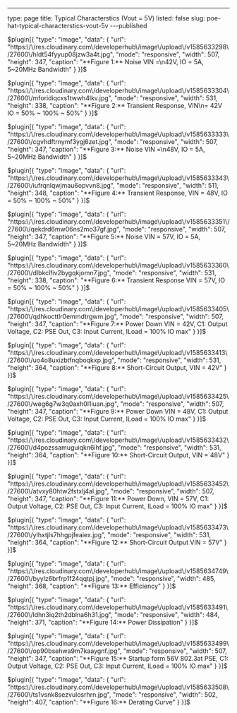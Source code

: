 ---
type: page
title: Typical Characterstics (Vout = 5V)
listed: false
slug: poe-hat-typical-characterstics-vout-5v
---published

$plugin[{
    "type": "image",
    "data": {
        "url": "https:\/\/res.cloudinary.com\/developerhub\/image\/upload\/v1585633298\/27600\/hldt54fyyup08jzw3a4t.jpg",
        "mode": "responsive",
        "width": 507,
        "height": 347,
        "caption": "**Figure 1:** Noise VIN =\n42V, IO = 5A, 5~20MHz Bandwidth"
    }
}]$

$plugin[{
    "type": "image",
    "data": {
        "url": "https:\/\/res.cloudinary.com\/developerhub\/image\/upload\/v1585633304\/27600\/mforidiqcxs1twwh4lkv.jpg",
        "mode": "responsive",
        "width": 531,
        "height": 338,
        "caption": "**Figure 2:** Transient Response, VIN\n= 42V IO = 50% ~ 100% ~ 50%"
    }
}]$

$plugin[{
    "type": "image",
    "data": {
        "url": "https:\/\/res.cloudinary.com\/developerhub\/image\/upload\/v1585633333\/27600\/cgvhdftrnymf3ygj6zet.jpg",
        "mode": "responsive",
        "width": 507,
        "height": 347,
        "caption": "**Figure 3:** Noise VIN =\n48V, IO = 5A, 5~20MHz Bandwidth"
    }
}]$

$plugin[{
    "type": "image",
    "data": {
        "url": "https:\/\/res.cloudinary.com\/developerhub\/image\/upload\/v1585633343\/27600\/iufrqnlqwjmau6opvvn8.jpg",
        "mode": "responsive",
        "width": 511,
        "height": 348,
        "caption": "**Figure 4:** Transient Response, VIN = 48V, IO = 50% ~ 100% ~ 50%"
    }
}]$

$plugin[{
    "type": "image",
    "data": {
        "url": "https:\/\/res.cloudinary.com\/developerhub\/image\/upload\/v1585633351\/27600\/qekdrd6mw06ns2mo37gf.jpg",
        "mode": "responsive",
        "width": 507,
        "height": 347,
        "caption": "**Figure 5:** Noise VIN = 57V, IO = 5A, 5~20MHz Bandwidth"
    }
}]$

$plugin[{
    "type": "image",
    "data": {
        "url": "https:\/\/res.cloudinary.com\/developerhub\/image\/upload\/v1585633360\/27600\/dlbkclfiv2bygqkjomn7.jpg",
        "mode": "responsive",
        "width": 531,
        "height": 338,
        "caption": "**Figure 6:** Transient Response VIN = 57V, IO = 50% ~ 100% ~ 50%"
    }
}]$

$plugin[{
    "type": "image",
    "data": {
        "url": "https:\/\/res.cloudinary.com\/developerhub\/image\/upload\/v1585633405\/27600\/qdhkocttlr0emmdtrgwm.jpg",
        "mode": "responsive",
        "width": 507,
        "height": 347,
        "caption": "**Figure 7:** Power Down VIN = 42V, C1: Output Voltage, C2: PSE Out, C3: Input Current, ILoad = 100% IO max"
    }
}]$

$plugin[{
    "type": "image",
    "data": {
        "url": "https:\/\/res.cloudinary.com\/developerhub\/image\/upload\/v1585633413\/27600\/uo4o8uxizbtfnqboqkxp.jpg",
        "mode": "responsive",
        "width": 531,
        "height": 364,
        "caption": "**Figure 8:** Short-Circuit Output, VIN = 42V"
    }
}]$

$plugin[{
    "type": "image",
    "data": {
        "url": "https:\/\/res.cloudinary.com\/developerhub\/image\/upload\/v1585633425\/27600\/weg6g7w3q0axh0l1iuan.jpg",
        "mode": "responsive",
        "width": 507,
        "height": 347,
        "caption": "**Figure 9:** Power Down VIN = 48V, C1: Output Voltage, C2: PSE Out, C3: Input Current, ILoad = 100% IO max"
    }
}]$

$plugin[{
    "type": "image",
    "data": {
        "url": "https:\/\/res.cloudinary.com\/developerhub\/image\/upload\/v1585633432\/27600\/d4pozssamuguiqkn6ihf.jpg",
        "mode": "responsive",
        "width": 531,
        "height": 364,
        "caption": "**Figure 10:** Short-Circuit Output, VIN = 48V"
    }
}]$

$plugin[{
    "type": "image",
    "data": {
        "url": "https:\/\/res.cloudinary.com\/developerhub\/image\/upload\/v1585633452\/27600\/atvxy80htw2fstxlj4al.jpg",
        "mode": "responsive",
        "width": 507,
        "height": 347,
        "caption": "**Figure 11:** Power Down, VIN = 57V, C1: Output Voltage, C2: PSE Out, C3: Input Current, ILoad = 100% IO max"
    }
}]$

$plugin[{
    "type": "image",
    "data": {
        "url": "https:\/\/res.cloudinary.com\/developerhub\/image\/upload\/v1585633473\/27600\/ylhxtjls7hhgpjfeaiex.jpg",
        "mode": "responsive",
        "width": 531,
        "height": 364,
        "caption": "**Figure 12:** Short-Circuit Output VIN = 57V"
    }
}]$

$plugin[{
    "type": "image",
    "data": {
        "url": "https:\/\/res.cloudinary.com\/developerhub\/image\/upload\/v1585634749\/27600\/byylz6brfrp1f24qqtpj.jpg",
        "mode": "responsive",
        "width": 485,
        "height": 368,
        "caption": "**Figure 13:** Efficiency"
    }
}]$

$plugin[{
    "type": "image",
    "data": {
        "url": "https:\/\/res.cloudinary.com\/developerhub\/image\/upload\/v1585633491\/27600\/ldhn3iq2th2dblna6h31.jpg",
        "mode": "responsive",
        "width": 484,
        "height": 371,
        "caption": "**Figure 14:** Power Dissipation"
    }
}]$

$plugin[{
    "type": "image",
    "data": {
        "url": "https:\/\/res.cloudinary.com\/developerhub\/image\/upload\/v1585633499\/27600\/op90bsehwa9m7kaaygnf.jpg",
        "mode": "responsive",
        "width": 507,
        "height": 347,
        "caption": "**Figure 15:** Startup form 56V 802.3at PSE, C1: Output Voltage, C2: PSE Out, C3: Input Current, ILoad = 100% IO max"
    }
}]$

$plugin[{
    "type": "image",
    "data": {
        "url": "https:\/\/res.cloudinary.com\/developerhub\/image\/upload\/v1585633508\/27600\/ts1vsnk8sezvulosrhrn.jpg",
        "mode": "responsive",
        "width": 502,
        "height": 407,
        "caption": "**Figure 16:** Derating Curve"
    }
}]$

